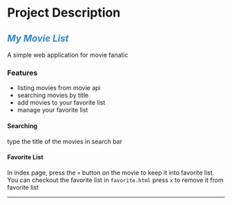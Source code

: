 
# Project Description

## <font color="#3885c1">_My Movie List_</font>
A simple web application for movie fanatic

### Features
- listing movies from movie api
- searching movies by title
- add movies to your favorite list
- manage your favorite list

#### Searching
type the title of the movies in search bar
#### Favorite List
In index page, press the `+` button on the movie to keep it into favorite list.
You can checkout the favorite list in `favorite.html`
press `x` to remove it from favorite list

---
